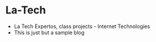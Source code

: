 # La-Tech
- La Tech Expertos, class projects - Internet Technologies
- This is just but a sample blog
